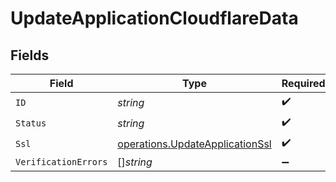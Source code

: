 # UpdateApplicationCloudflareData


## Fields

| Field                                                                              | Type                                                                               | Required                                                                           | Description                                                                        |
| ---------------------------------------------------------------------------------- | ---------------------------------------------------------------------------------- | ---------------------------------------------------------------------------------- | ---------------------------------------------------------------------------------- |
| `ID`                                                                               | *string*                                                                           | :heavy_check_mark:                                                                 | N/A                                                                                |
| `Status`                                                                           | *string*                                                                           | :heavy_check_mark:                                                                 | N/A                                                                                |
| `Ssl`                                                                              | [operations.UpdateApplicationSsl](../../models/operations/updateapplicationssl.md) | :heavy_check_mark:                                                                 | N/A                                                                                |
| `VerificationErrors`                                                               | []*string*                                                                         | :heavy_minus_sign:                                                                 | N/A                                                                                |